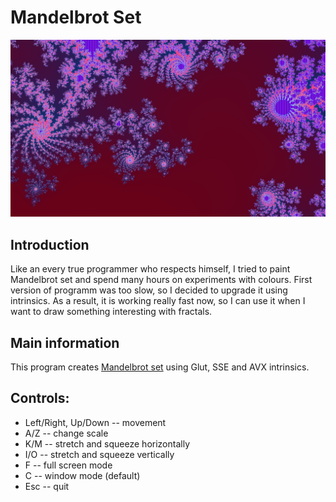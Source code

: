 # Mandelbrot Set

![mandelbrot](33.png)

## Introduction
Like an every true programmer who respects himself, I tried to paint Mandelbrot set and spend many hours on experiments with colours. 
First version of programm was too slow, so I decided to upgrade it using intrinsics. 
As a result, it is working really fast now, so I can use it when I want to draw something interesting with fractals.

## Main information
This program creates [Mandelbrot set](https://en.wikipedia.org/wiki/Mandelbrot_set) using Glut, SSE and AVX intrinsics.

## Controls:

* Left/Right, Up/Down -- movement
* A/Z -- change scale 
* K/M -- stretch and squeeze horizontally
* I/O -- stretch and squeeze vertically
* F -- full screen mode
* C -- window mode (default)
* Esc -- quit